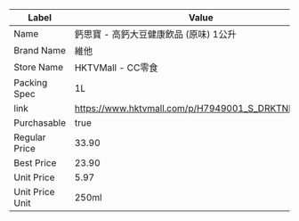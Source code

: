 | Label           | Value                                              |
| --------------- | -------------------------------------------------- |
| Name            | 鈣思寶 - 高鈣大豆健康飲品 (原味) 1公升                            |
| Brand Name      | 維他                                                 |
| Store Name      | HKTVMall - CC零食                                    |
| Packing Spec    | 1L                                                 |
| link            | https://www.hktvmall.com/p/H7949001_S_DRKTNMILK004 |
| Purchasable     | true                                               |
| Regular Price   | 33.90                                              |
| Best Price      | 23.90                                              |
| Unit Price      | 5.97                                               |
| Unit Price Unit | 250ml                                              |
